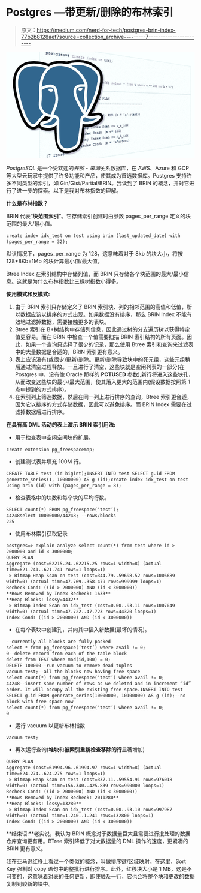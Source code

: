 # Postgres —带更新/删除的布林索引

> 原文：<https://medium.com/nerd-for-tech/postgres-brin-index-77b2b8128aef?source=collection_archive---------7----------------------->

![](img/c9c9e30daf0cb2dd7490ae47976f6365.png)

*PostgreSQL* 是一个受欢迎的*开放* - *来源*关系数据库，在 AWS、Azure 和 GCP 等大型云玩家中提供了许多功能和产品，使其成为首选数据库。Postgres 支持许多不同类型的索引，如 Gin/Gist/Partial/BRIN。我读到了 BRIN 的概念，并对它进行了进一步的探索。以下是我对布林指数的理解。

**什么是布林指数？**

BRIN 代表“**块范围索引**”。它存储索引创建时由参数 pages_per_range 定义的块范围的最大/最小值。

```
create index idx_test on test using brin (last_updated_date) with (pages_per_range = 32);
```

默认情况下，pages_per_range 为 128，这意味着对于 8kb 的块大小，将按 128*8Kb=1Mb 的块计算最小值/最大值。

Btree Index 在索引结构中存储列值，而 BRIN 只存储各个块范围的最大/最小信息。这就是为什么布林指数比三棵树指数小得多。

**使用模式和反模式:**

1.  由于 BRIN 索引只存储定义了 BRIN 索引块、列的相邻范围的高值和低值，所以数据应该以排序的方式出现。如果数据没有排序，那么 BRIN Index 不能有效地过滤掉数据，需要接触更多的表块。
2.  Btree 索引在 B+树结构中存储列信息，因此通过树的分支遍历树以获得特定值更容易。而在 BRIN 中检查一个值需要扫描 BRIN 索引结构的所有页面。因此，如果一个查询只选择了很少的记录，那么使用 Btree 索引和查询来过滤表中的大量数据是合适的，BRIN 索引更有意义。
3.  表上应该没有(或很少)更新/删除。更新/删除导致块中的死元组，这些元组稍后通过清空过程释放。一旦进行了清空，这些块就是空闲列表的一部分(在 Postgres 中，没有像 Oracle 那样的 **PCTUSED** 参数),新行将进入这些块孔，从而改变这些块的最小/最大范围，使其落入更大的范围内(假设数据按照第 1 点中提到的方式排序)。
4.  在索引列上筛选数据，然后在同一列上进行排序的查询，Btree 索引更合适，因为它以排序的方式存储数据，因此可以避免排序。而 BRIN Index 需要在过滤掉数据后进行排序。

**在具有高 DML 活动的表上演示 BRIN 索引用法:**

*   用于检查表中空闲空间块的扩展。

```
create extension pg_freespacemap;
```

*   创建测试表并填充 100M 行。

```
CREATE TABLE test (id bigint);INSERT INTO test SELECT g.id FROM generate_series(1, 10000000) AS g (id);create index idx_test on test using brin (id) with (pages_per_range = 8);
```

*   检查表格中的块数和每个块的平均行数。

```
SELECT count(*) FROM pg_freespace(‘test’);
44248select 10000000/44248; --rows/blocks
225
```

*   使用布林索引获取记录

```
postgres=> explain analyze select count(*) from test where id > 2000000 and id < 3000000;
QUERY PLAN
Aggregate (cost=62215.24..62215.25 rows=1 width=8) (actual time=621.741..621.741 rows=1 loops=1)
-> Bitmap Heap Scan on test (cost=344.79..59698.52 rows=1006689 width=0) (actual time=47.769..358.479 rows=999999 loops=1)
Recheck Cond: ((id > 2000000) AND (id < 3000000))
**Rows Removed by Index Recheck: 1633**
**Heap Blocks: lossy=4432**
-> Bitmap Index Scan on idx_test (cost=0.00..93.11 rows=1007049 width=0) (actual time=47.722..47.723 rows=44320 loops=1)
Index Cond: ((id > 2000000) AND (id < 3000000))
```

*   在每个表块中创建孔，并向其中插入新数据(最坏的情况)。

```
--currently all blocks are fully packed
select * from pg_freespace(‘test’) where avail != 0;
0--delete record from each of the table block
delete from TEST where mod(id,100) = 0;
DELETE 100000--run vacuum to remove dead tuples
vacuum test;--all the blocks now having free space
select count(*) from pg_freespace(‘test’) where avail != 0;
44248--insert same number of rows as we deleted and in increment “id” order. It will occupy all the existing free space.INSERT INTO test SELECT g.id FROM generate_series(10000000, 10100000) AS g (id);--no block with free space now
select count(*) from pg_freespace(‘test’) where avail != 0;
0
```

*   运行 vacuum 以更新布林指数

```
vacuum test;
```

*   再次运行查询(**堆块**和**被索引重新检查移除的行**显著增加)

```
QUERY PLAN
Aggregate (cost=61994.96..61994.97 rows=1 width=8) (actual time=624.274..624.275 rows=1 loops=1)
-> Bitmap Heap Scan on test (cost=337.11..59554.91 rows=976018 width=0) (actual time=156.340..425.839 rows=990000 loops=1)
Recheck Cond: ((id > 2000000) AND (id < 3000000))
**Rows Removed by Index Recheck: 2011280**
**Heap Blocks: lossy=13280**
-> Bitmap Index Scan on idx_test (cost=0.00..93.10 rows=997987 width=0) (actual time=1.240..1.241 rows=132800 loops=1)
Index Cond: ((id > 2000000) AND (id < 3000000))
```

**结束语:**老实说，我认为 BRIN 概念对于数据量巨大且需要进行批处理的数据仓库查询更有用。BTree 索引降低了对大数据量的 DML 操作的速度，更紧凑的 BRIN 更有意义。

我在亚马逊红移上看过一个类似的概念，叫做排序键/区域映射。在这里，Sort Key 强制对 copy 语句中的整批行进行排序。此外，红移块大小是 1 MB，这是不可变的，这意味着对表的任何更新，即使触及一行，它也会将整个块和更改的数据复制到较新的块中。